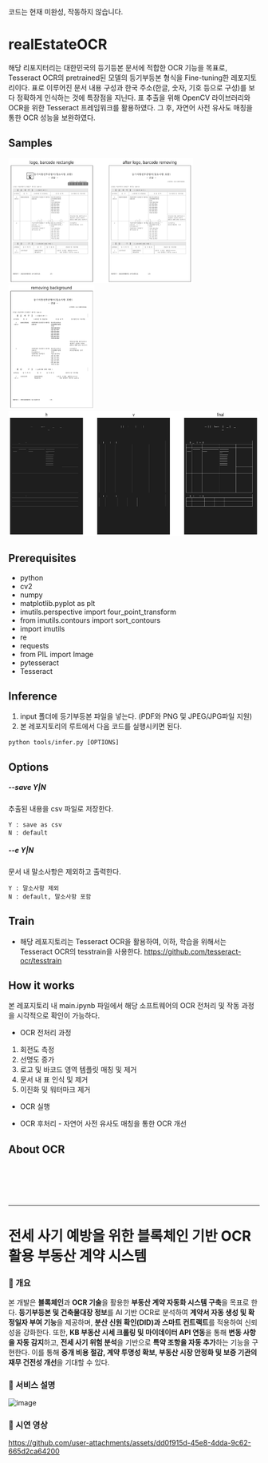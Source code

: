코드는 현재 미완성, 작동하지 않습니다.

# realEstateOCR
해당 리포지터리는 대한민국의 등기등본 문서에 적합한 OCR 기능을 목표로, Tesseract OCR의 pretrained된 모델의 등기부등본 형식을 Fine-tuning한 레포지토리이다. 표로 이루어진 문서 내용 구성과 한국 주소(한글, 숫자, 기호 등으로 구성)를 보다 정확하게 인식하는 것에 특장점을 지닌다.
표 추출을 위해 OpenCV 라이브러리와 OCR을 위한 Tesseract 프레임워크를 활용하였다. 그 후, 자연어 사전 유사도 매칭을 통한 OCR 성능을 보완하였다.

## Samples
<div display=flex flex-direction=row>
<img src="images/save.png" height="250" >
<img src="images/save3.png" height="250" >
<img src="images/save2.png"height="250">
</div>

## Prerequisites
* python
* cv2
* numpy
* matplotlib.pyplot as plt
* imutils.perspective import four_point_transform
* from imutils.contours import sort_contours
* import imutils
* re
* requests
* from PIL import Image 
* pytesseract
* Tesseract
## Inference
1. input 폴더에 등기부등본 파일을 넣는다. (PDF와 PNG 및 JPEG/JPG파일 지원)
2. 본 레포지토리의 루트에서 다음 코드를 실행시키면 된다.
````
python tools/infer.py [OPTIONS]
````
## Options
##### --save Y|N
추출된 내용을 csv 파일로 저장한다.
````
Y : save as csv
N : default
````
##### --e Y|N
문서 내 말소사항은 제외하고 출력한다.
````
Y : 말소사항 제외
N : default, 말소사항 포함
````

## Train
* 해당 레포지토리는 Tesseract OCR을 활용하여, 이하, 학습을 위해서는 Tesseract OCR의 tesstrain을 사용한다.
https://github.com/tesseract-ocr/tesstrain

## How it works
본 레포지토리 내 main.ipynb 파일에서 해당 소프트웨어의 OCR 전처리 및 작동 과정을 시각적으로 확인이 가능하다.
* OCR 전처리 과정
1. 회전도 측정
2. 선명도 증가
3. 로고 및 바코드 영역 템플릿 매칭 및 제거
4. 문서 내 표 인식 및 제거
5. 이진화 및 워터마크 제거

* OCR 실행

* OCR 후처리 - 자연어 사전 유사도 매칭을 통한 OCR 개선

## About OCR

<br>
<br>
<br>
<br>


---

# 전세 사기 예방을 위한 블록체인 기반 OCR 활용 부동산 계약 시스템

### 📌 개요
본 개발은 **블록체인**과 **OCR 기술**을 활용한 **부동산 계약 자동화 시스템 구축**을 목표로 한다. **등기부등본 및 건축물대장 정보**를 AI 기반 OCR로 분석하여 **계약서 자동 생성 및 확정일자 부여 기능**을 제공하며, **분산 신원 확인(DID)과 스마트 컨트랙트**를 적용하여 신뢰성을 강화한다. 또한, **KB 부동산 시세 크롤링 및 마이데이터 API 연동**을 통해 **변동 사항을 자동 감지**하고, **전세 사기 위험 분석**을 기반으로 **특약 조항을 자동 추가**하는 기능을 구현한다. 이를 통해 **중개 비용 절감, 계약 투명성 확보, 부동산 시장 안정화 및 보증 기관의 재무 건전성 개선**을 기대할 수 있다.


### 📍 서비스 설명
![image](https://github.com/user-attachments/assets/a9006700-2850-44f8-9e2f-1369ab0c82c3)


### 📍 시연 영상
https://github.com/user-attachments/assets/dd0f915d-45e8-4dda-9c62-665d2ca64200


